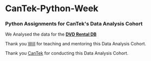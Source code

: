 # CanTek-Python-Week
<h3> Python Assignments for CanTek's Data Analysis Cohort </h3>

We Analysed the data for the <b> [DVD Rental DB](https://www.postgresqltutorial.com/postgresql-getting-started/postgresql-sample-database/) </b>

Thank you [Will]( https://github.com/tomwillcode ) for teaching and mentoring this Data Analysis Cohort.

Thank you [CanTek](https://www.cantekcanada.com) for conducting this Data Analysis Cohort.
